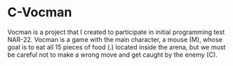 # C-Vocman
Vocman is a project that I created to participate in initial programming test NAR-22. Vocman is a game with the main character, a mouse (M), whose goal is to eat all 15 pieces of food (.) located inside the arena, but we must be careful not to make a wrong move and get caught by the enemy (C).
